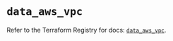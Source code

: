 # `data_aws_vpc`

Refer to the Terraform Registry for docs: [`data_aws_vpc`](https://registry.terraform.io/providers/hashicorp/aws/6.13.0/docs/data-sources/vpc).
